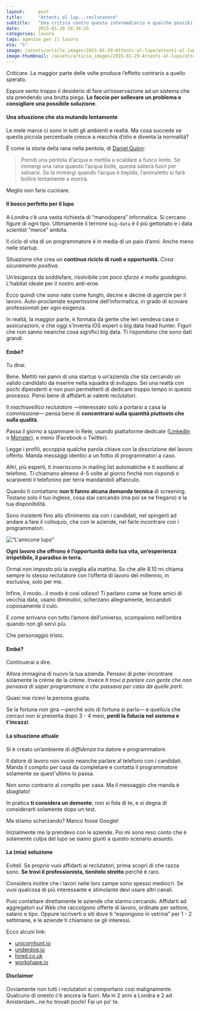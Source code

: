```yaml
---
layout:     post
title:      "Attenti al lup...reclutatore"
subtitle:   "Una critica contro questo intermediario e qualche possibile soluzione."
date:       2015-01-29 18:34:25
categories: lavoro
tags: agenzie per il lavoro
eta: "5"
image: /assets/article_images/2015-01-29-Attenti-al-lupo/attenti-al-lupo.gif
image-thumbnail: /assets/article_images/2015-01-29-Attenti-al-lupo/attenti-al-lupo-thumb.gif
---
```


_Criticare_. La maggior parte delle volte produce l’effetto contrario a quello sperato. 

Eppure sento troppo il desiderio di fare un’osservazione ad un sistema che sta prendendo una brutta piega. __Lo faccio per sollevare un problema e consigliare una possibile soluzione__.

#### Una situazione che sta mutando lentamente
Le mele marce ci sono in tutti gli ambienti e realtà. Ma cosa succede se questa piccola percentuale cresce a macchia d’olio e diventa la normalità?

È come la storia della rana nella pentola, di [Daniel Quinn](http://it.wikipedia.org/wiki/Daniel_Quinn):
> Prendi una pentola d’acqua e mettila a scaldare a fuoco lento.
> Se immergi una rana quando l’acqua bolle, questa salterà fuori per salvarsi. Se la immergi quando l’acqua è tiepida, l’animaletto si farà bollire lentamente e morirà.

Meglio non farsi cucinare.

#### Il bosco perfetto per il lupo
A Londra c’è una vasta richiesta di “manodopera” informatica. Si cercano figure di ogni tipo. Ultimamente il termine `big-data` è il piú gettonato e i data scientist “merce” ambita.

Il ciclo di vita di un programmatore è in media di un paio d’anni. Anche meno nelle startup.

Situazione che crea un __continuo riciclo di ruoli e opportunità__. _Cosa sicuramente positiva_.

Un’esigenza da soddisfare, risolvibile con _poco sforzo e molto guadagno_. L’habitat ideale per il nostro anti-eroe.

Ecco quindi che sono nate come funghi, decine e decine di agenzie per il lavoro. Auto-proclamate espertissime dell’informatica, in grado di scovare professionisti per ogni esigenza.

In realtà, la maggior parte, è formata da gente che ieri vendeva case o assicurazioni, e che oggi s’inventa iOS expert o big data head hunter.
Figuri che non sanno neanche cosa significi big data. Ti rispondono che sono dati grandi.

#### Embè?
Tu dirai. 

Bene. Mettiti nei panni di una startup o un’azienda che sta cercando un valido 
candidato da inserire nella squadra di sviluppo.
Sei una realtà con pochi dipendenti e non puoi permetterti di dedicare troppo tempo in questo processo. Pensi bene di affidarti ai valenti reclutatori.

Il _machiavellico reclutatore_ &mdash;interessato solo a portarsi a casa la commissione&mdash; pensa bene di __concentrarsi sulla quantità piuttosto che sulla qualità__. 

Passa il giorno a spammare in Rete, usando piattaforme dedicate ([LinkedIn](https://www.linkedin.com/) o [Monster](http://www.monster.com/)), e meno (Facebook o Twitter).

Legge i profili, accoppia qualche parola chiave con la descrizione del lavoro offerto. Manda messaggi identici a un fottio di programmatori a caso.

Altri, più esperti, ti inseriscono in mailing list automatiche e ti assillano al telefono. Ti chiamano almeno 4-5 volte al giorno finché non rispondi o scaraventi il telefonino per terra mandandoli affanculo. 

Quando ti contattano __non ti fanno alcuna domanda tecnica__ di screening. Testano solo il tuo inglese, cosa stai cercando (ma poi se ne fregano) e la tua disponibilità.

Sono insistenti fino allo sfinimento sia con i candidati, nel spingerli ad andare a fare il colloquio, che con le aziende, nel farle incontrare con i programmatori.

!["L'amicone lupo"](https://dl.dropboxusercontent.com/s/tdmywvpj1ch5ahh/lupo.gif)

**Ogni lavoro che offrono è l’opportunità della tua vita, un’esperienza irripetibile, il paradiso in terra.**

Ormai non imposto più la sveglia alla mattina. So che alle 8.10 mi chiama sempre lo stesso reclutatore con l’offerta di lavoro del millennio, in esclusiva, solo per me.

Infine, il modo...il modo è così odioso! Ti parlano come se foste amici di vecchia data, usano diminutivi, scherzano allegramente, leccandoti copiosamente il culo.

E come arrivano con tutto l’amore dell’universo, scompaiono nell’ombra quando non gli servi più.

Che personaggio tristo.

#### Embé?
Continuerai a dire.

Allora immagina di nuovo la tua azienda. Pensavi di poter incontrare solamente la crème de la crème. Invece _ti trovi a parlare con gente che non pensava di saper programmare o che passava per caso da quelle parti_.

Quasi mai ricevi la persona giusta.

Se la fortuna non gira &mdash;perché solo di fortuna si parla&mdash; e quello/a che cercavi non si presenta dopo 3 - 4 mesi, __perdi la fiducia nel sistema e t’incazzi__. 

#### La situazione attuale 
Si è creato un’ambiente di _diffidenza_ tra datore e programmatore. 

Il datore di lavoro non vuole neanche parlare al telefono con i candidati. Manda il compito per casa da completare e contatta il programmatore solamente se quest'ultimo lo passa.

Non sono contrario al compito per casa. Ma il messaggio che manda è sbagliato!

In pratica __ti considera un demente__, non si fida di te, e si degna di considerarti solamente dopo un test.

Ma stiamo scherzando? Manco fosse Google!

Inizialmente me la prendevo con le aziende. Poi mi sono reso conto che è solamente colpa del lupo se siamo giunti a questo scenario assurdo.

#### La (mia) soluzione
_Evitali_. Se proprio vuoi affidarti ai reclutatori, prima scopri di che razza sono. __Se trovi il professionista, tienitelo stretto__ perché è raro.

Considera inoltre che i lavori nelle loro zampe sono spesso mediocri. Se vuoi qualcosa di più interessante e stimolante devi usare altri canali.

Puoi contattare direttamente le aziende che stanno cercando. 
Affidarti ad aggregatori sul Web che raccolgono offerte di lavoro, ordinate per settore, salario e tipo. 
Oppure iscriverti a siti dove ti “espongono in vetrina” per 1 - 2 settimane, e le aziende ti chiamano se gli interessi.

Ecco alcuni link:

- [unicornhunt.io](https://unicornhunt.io)
- [underdog.io](https://www.underdog.io/)
- [hired.co.uk](https://hired.co.uk)
- [workshape.io](https://www.workshape.io)


#### Disclaimer
Ovviamente non tutti i reclutatori si comportano così malignamente.
Qualcuno di onesto c’é ancora la fuori. Ma in 2 anni a Londra e 2 ad Amsterdam…ne ho trovati pochi! Fai un po’ te.


